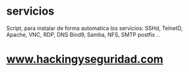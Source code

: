 # servicios

Script, para instalar de forma automatica los servicios: SSHd, TelnetD, Apache, VNC, RDP, DNS Bind9, Samba, NFS, SMTP postfix ..

# www.hackingyseguridad.com

